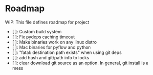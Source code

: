 # Roadmap

WIP: This file defines roadmap for project

- [ ]: Custom build system
- [ ]: Fix pydeps caching timeout
- [ ]: Make binaries work on any linux distro
- [ ]: Mac binaries for pyflow and python
- [ ]: "fatal: destination path exists" when using git deps
- [ ]: add hash and git/path info to locks
- [ ]: clear download git source as an option. In general, git install is a mess
